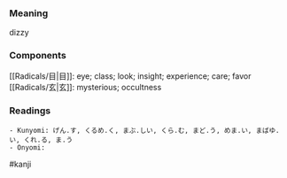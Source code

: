 ### Meaning

dizzy

### Components

[[Radicals/目|目]]: eye; class; look; insight; experience; care; favor [[Radicals/玄|玄]]: mysterious; occultness

### Readings

```
- Kunyomi: げん.す, くるめ.く, まぶ.しい, くら.む, まど.う, めま.い, まばゆ.い, くれ.る, ま.う
- Onyomi: 
```

#kanji